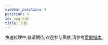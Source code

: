 ```yaml
---
sidebar_position: 4
position: 4
id: upgrade
title: 升级
---
```


快速梳理中,敬请期待,欢迎参与贡献,请参考[贡献指南](../developer_guide/contribution/how_contribute)。